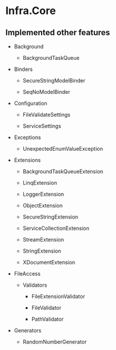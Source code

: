 # Infra.Core

## Implemented other features

-   Background

    -   BackgroundTaskQueue

-   Binders

    -   SecureStringModelBinder

    -   SeqNoModelBinder

-   Configuration

    -   FileValidateSettings

    -   ServiceSettings

-   Exceptions

    -   UnexpectedEnumValueException

-   Extensions

    -   BackgroundTaskQueueExtension

    -   LinqExtension

    -   LoggerExtension

    -   ObjectExtension

    -   SecureStringExtension

    -   ServiceCollectionExtension

    -   StreamExtension

    -   StringExtension

    -   XDocumentExtension

-   FileAccess

    -   Validators

        -   FileExtensionValidator

        -   FileValidator

        -   PathValidator

-   Generators

    -   RandomNumberGenerator

